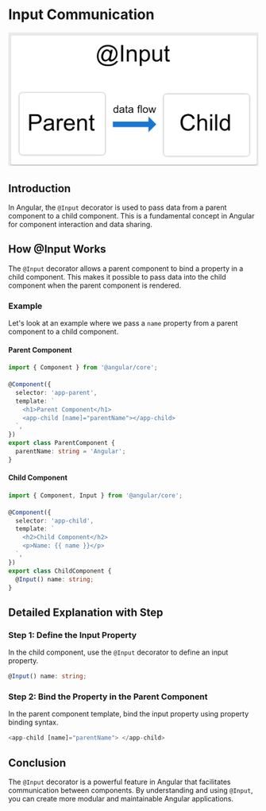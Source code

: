 # Input Communication

![Alt text](img/input.png)

## Introduction
In Angular, the `@Input` decorator is used to pass data from a parent component to a child component. This is a fundamental concept in Angular for component interaction and data sharing.

## How @Input Works
The `@Input` decorator allows a parent component to bind a property in a child component. This makes it possible to pass data into the child component when the parent component is rendered.

### Example
Let's look at an example where we pass a `name` property from a parent component to a child component.

#### Parent Component

```typescript
import { Component } from '@angular/core';

@Component({
  selector: 'app-parent',
  template: `
    <h1>Parent Component</h1>
    <app-child [name]="parentName"></app-child>
  `,
})
export class ParentComponent {
  parentName: string = 'Angular';
}
```

#### Child Component

```typescript
import { Component, Input } from '@angular/core';

@Component({
  selector: 'app-child',
  template: `
    <h2>Child Component</h2>
    <p>Name: {{ name }}</p>
  `,
})
export class ChildComponent {
  @Input() name: string;
}
```
## Detailed Explanation with Step

### Step 1: Define the Input Property
In the child component, use the `@Input` decorator to define an input property.

```typescript
@Input() name: string;
```

### Step 2:  Bind the Property in the Parent Component
In the parent component template, bind the input property using property binding syntax.

```typescript 
<app-child [name]="parentName"> </app-child>
``` 


## Conclusion
The `@Input` decorator is a powerful feature in Angular that facilitates communication between components. By understanding and using `@Input`, you can create more modular and maintainable Angular applications.